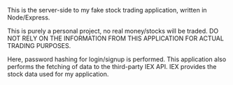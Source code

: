This is the server-side to my fake stock trading application, written in Node/Express.

This is purely a personal project, no real money/stocks will be traded. DO NOT RELY ON THE INFORMATION FROM THIS APPLICATION FOR ACTUAL TRADING PURPOSES.

Here, password hashing for login/signup is performed. This application also performs the fetching of data to the third-party IEX API. IEX provides the stock data used for my application.

